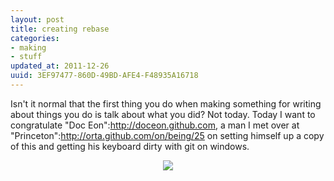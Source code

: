 ```yaml
---
layout: post
title: creating rebase
categories:
- making
- stuff
updated_at: 2011-12-26
uuid: 3EF97477-860D-49BD-AFE4-F48935A16718
---
```


Isn't it normal that the first thing you do when making something for writing about things you do is talk about what you did? Not today. Today I want to congratulate "Doc Eon":http://doceon.github.com, a man I met over at "Princeton":http://orta.github.com/on/being/25 on setting himself up a copy of this and getting his keyboard dirty with git on windows. 
 
<center>
<img src="http://ortarebase.s3.amazonaws.com/images/rebase-git.jpg">
</center>
